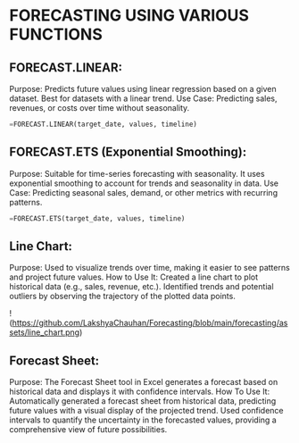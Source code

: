 # FORECASTING USING VARIOUS FUNCTIONS


## FORECAST.LINEAR:

Purpose: Predicts future values using linear regression based on a given dataset. Best for datasets with a linear trend.
Use Case: Predicting sales, revenues, or costs over time without seasonality.
```python
=FORECAST.LINEAR(target_date, values, timeline)
```


## FORECAST.ETS (Exponential Smoothing):

Purpose: Suitable for time-series forecasting with seasonality. It uses exponential smoothing to account for trends and seasonality in data.
Use Case: Predicting seasonal sales, demand, or other metrics with recurring patterns.
```python
=FORECAST.ETS(target_date, values, timeline)
```

## Line Chart:
Purpose: Used to visualize trends over time, making it easier to see patterns and project future values.
How to Use It:
Created a line chart to plot historical data (e.g., sales, revenue, etc.).
Identified trends and potential outliers by observing the trajectory of the plotted data points.

!(https://github.com/LakshyaChauhan/Forecasting/blob/main/forecasting/assets/line_chart.png)

## Forecast Sheet:
Purpose: The Forecast Sheet tool in Excel generates a forecast based on historical data and displays it with confidence intervals.
How To Use It:
Automatically generated a forecast sheet from historical data, predicting future values with a visual display of the projected trend.
Used confidence intervals to quantify the uncertainty in the forecasted values, providing a comprehensive view of future possibilities.
